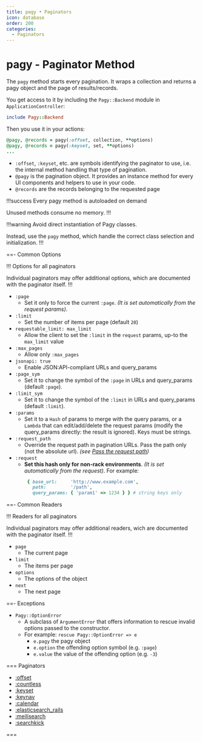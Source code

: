 ```yaml
---
title: pagy • Paginators
icon: database
order: 200
categories:
  - Paginators
---
```


# pagy - Paginator Method

The `pagy` method starts every pagination. It wraps a collection and returns a pagy object and the page of results/records.

You get access to it by including the `Pagy::Backend` module in `ApplicationController`:

```ruby Controller
include Pagy::Backend
```

Then you use it in your actions:

```ruby Controller Action
@pagy, @records = pagy(:offset, collection, **options)
@pagy, @records = pagy(:keyset, set, **options)
...
```
- `:offset`, `:keyset`, etc. are symbols identifying the paginator to use, i.e. the internal method handling that type of pagination.
- `@pagy` is the pagination object. It provides an instance method for every UI components and helpers to use in your code.
- `@records` are the records belonging to the requested page


!!!success Every pagy method is autoloaded on demand

Unused methods consume no memory.
!!!

!!!warning Avoid direct instantiation of Pagy classes.

Instead, use the `pagy` method, which handle the correct class selection and initialization.
!!!

==- Common Options

!!! Options for all paginators

Individual paginators may offer additional options, which are documented with the paginator itself.
!!!

- `:page`
  - Set it only to force the current `:page`. _(It is set automatically from the request params)_.
- `:limit`
  - Set the number of items per page (default `20`)
- `requestable_limit: max_limit`
  - Allow the client to set the `:limit` in the `request` params, up-to the `max_limit` value
- `:max_pages`
  - Allow only `:max_pages`
- `jsonapi: true`
  - Enable JSON:API-compliant URLs and query_params
- `:page_sym`
  - Set it to change the symbol of the `:page` in URLs and query_params (default `:page`).
- `:limit_sym`
  - Set it to change the symbol of the `:limit` in URLs and query_params (default `:limit`).
- `:params`
  - Set it to a `Hash` of params to merge with the query params, or a `Lambda` that can edit/add/delete the request params (modify the query_params directly: the result is ignored). Keys
    must be strings.
- `:request_path`
  - Override the request path in pagination URLs. Pass the path only (not the absolute url). _(see [Pass the request path](/docs/Practical%20Guide/how-to.md#pass-the-request-path))_
- `:request`
  - **Set this hash only for non-rack environments**. _(It is set automatically from the request)_. For example:
    ```ruby
     { base_url:     'http://www.example.com',
       path:         '/path',
       query_params: { 'param1' => 1234 } } # string keys only
    ```

==- Common Readers

!!! Readers for all paginators

Individual paginators may offer additional readers, wich are documented with the paginator itself.
!!!

- `page`
  - The current page
- `limit`
  - The items per page
- `options`
  - The options of the object
- `next`
  - The next page

==- Exceptions

- `Pagy::OptionError`
  - A subclass of `ArgumentError` that offers information to rescue invalid options passed to the constructor.
  - For example: `rescue Pagy::OptionError => e`
    - `e.pagy` the pagy object
    - `e.option` the offending option symbol (e.g. `:page`)
    - `e.value` the value of the offending option (e.g. `-3`)

=== Paginators

- [:offset](paginators/offset.md)
- [:countless](paginators/countless.md)
- [:keyset](paginators/keyset.md)
- [:keynav](paginators/keynav.md)
- [:calendar](paginators/calendar.md)
- [:elasticsearch_rails](paginators/elasticsearch_rails.md)
- [:meilisearch](paginators/meilisearch.md)
- [:searchkick](paginators/searchkick.md)

===
